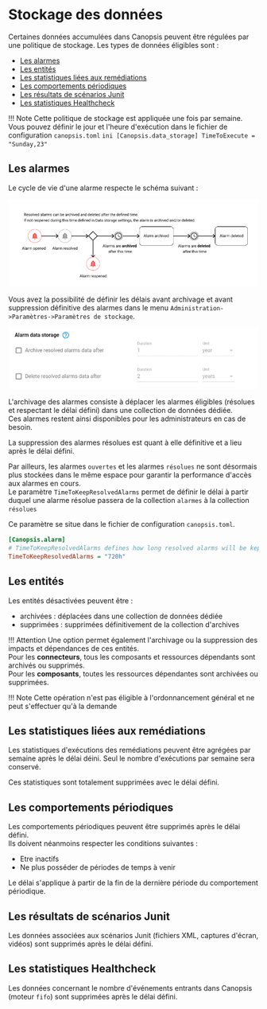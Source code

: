 # Stockage des données

Certaines données accumulées dans Canopsis peuvent être régulées par une politique de stockage. Les types de données éligibles sont : 

* [Les alarmes](#les-alarmes)
* [Les entités](#les-entites)
* [Les statistiques liées aux remédiations](#les-statistiques-liees-aux-remediations)
* [Les comportements périodiques](#les-comportements-periodiques)
* [Les résultats de scénarios Junit](#les-resultats-de-scenarios-junit)
* [Les statistiques Healthcheck](#les-statistiques-healthcheck)

!!! Note
    Cette politique de stockage est appliquée une fois par semaine. Vous pouvez définir le jour et l'heure d'exécution dans le fichier de configuration `canopsis.toml`
    ```ini
    [Canopsis.data_storage]
    TimeToExecute = "Sunday,23"
    ```

## Les alarmes

Le cycle de vie d'une alarme respecte le schéma suivant : 

![stockage-donnees-cycle-alarme](./img/stockage-donnees-cycle-alarme.png)

Vous avez la possibilité de définir les délais avant archivage et avant suppression définitive des alarmes dans le menu `Administration->Paramètres->Paramètres de stockage`.

![stockage-donnees-alarmes1](./img/stockage-donnees-alarmes1.png)

L'archivage des alarmes consiste à déplacer les alarmes éligibles (résolues et respectant le délai défini) dans une collection de données dédiée.  
Ces alarmes restent ainsi disponibles pour les administrateurs en cas de besoin.

La suppression des alarmes résolues est quant à elle définitive et a lieu après le délai défini.

Par ailleurs, les alarmes `ouvertes` et les alarmes `résolues` ne sont désormais plus stockées dans le même espace pour garantir la performance d'accès aux alarmes en cours.  
Le paramètre `TimeToKeepResolvedAlarms` permet de définir le délai à partir duquel une alarme résolue passera de la collection `alarmes` à la collection `résolues`

Ce paramètre se situe dans le fichier de configuration `canopsis.toml`.

```ini
[Canopsis.alarm]
# TimeToKeepResolvedAlarms defines how long resolved alarms will be kept in main alarm collection
TimeToKeepResolvedAlarms = "720h"
```


## Les entités

Les entités désactivées peuvent être :

* archivées : déplacées dans une collection de données dédiée
* supprimées : supprimées définitivement de la collection d'archives

!!! Attention 
    Une option permet également l'archivage ou la suppression des impacts et dépendances de ces entités.  
    Pour les **connecteurs**, tous les composants et ressources dépendants sont archivés ou supprimés.  
    Pour les **composants**, toutes les ressources dépendantes sont archivées ou supprimées.

!!! Note
    Cette opération n'est pas éligible à l'ordonnancement général et ne peut s'effectuer qu'à la demande 

## Les statistiques liées aux remédiations

Les statistiques d'exécutions des remédiations peuvent être agrégées par semaine après le délai déini. Seul le nombre d'exécutions par semaine sera conservé.  

Ces statistiques sont totalement supprimées avec le délai défini.

## Les comportements périodiques

Les comportements périodiques peuvent être supprimés après le délai défini.  
Ils doivent néanmoins respecter les conditions suivantes :

* Etre inactifs
* Ne plus posséder de périodes de temps à venir

Le délai s'applique à partir de la fin de la  dernière période du comportement périodique.

## Les résultats de scénarios Junit

Les données associées aux scénarios Junit (fichiers XML, captures d'écran, vidéos) sont supprimés après le délai défini.

## Les statistiques Healthcheck

Les données concernant le nombre d'événements entrants dans Canopsis (moteur `fifo`) sont supprimées après le délai défini.
